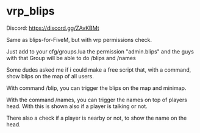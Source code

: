 # vrp_blips
Discord: https://discord.gg/ZAvKBMt

Same as blips-for-FiveM, but with vrp permissions check.

Just add to your cfg/groups.lua the permission "admin.blips" and the guys with that Group will be able to do /blips and /names

Some dudes asked me if i could make a free script that, with a command, show blips on the map of all users.

With command /blip, you can trigger the blips on the map and minimap.

With the command /names, you can trigger the names on top of players head. With this is shown also if a player is talking or not.

There also a check if a player is nearby or not, to show the name on the head.
